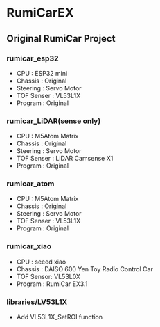 # RumiCarEX
## Original RumiCar Project

### rumicar_esp32

- CPU        : ESP32 mini
- Chassis    : Original
- Steering   : Servo Motor 
- TOF Senser : VL53L1X
- Program    : Original

### rumicar_LiDAR(sense only)

- CPU        : M5Atom Matrix
- Chassis    : Original
- Steering   : Servo Motor 
- TOF Senser : LiDAR Camsense X1
- Program    : Original

### rumicar_atom

- CPU        : M5Atom Matrix
- Chassis    : Original
- Steering   : Servo Motor 
- TOF Senser : VL53L1X
- Program    : Original

### rumicar_xiao

 - CPU       : seeed xiao
 - Chassis   : DAISO 600 Yen Toy Radio Control Car
 - TOF Sensor: VL53L0X
 - Program   : RumiCar EX3.1

 ### libraries/LV53L1X

  - Add VL53L1X_SetROI function